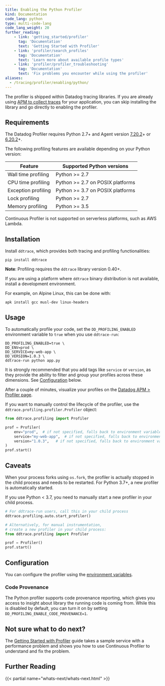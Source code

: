 ```yaml
---
title: Enabling the Python Profiler
kind: Documentation
code_lang: python
type: multi-code-lang
code_lang_weight: 20
further_reading:
    - link: 'getting_started/profiler'
      tag: 'Documentation'
      text: 'Getting Started with Profiler'
    - link: 'profiler/search_profiles'
      tag: 'Documentation'
      text: 'Learn more about available profile types'
    - link: 'profiler/profiler_troubleshooting'
      tag: 'Documentation'
      text: 'Fix problems you encounter while using the profiler'
aliases:
  - /tracing/profiler/enabling/python/
---
```


The profiler is shipped within Datadog tracing libraries. If you are already using [APM to collect traces][1] for your application, you can skip installing the library and go directly to enabling the profiler.

## Requirements

The Datadog Profiler requires Python 2.7+ and Agent version [7.20.2][2]+ or
[6.20.2][3]+.

The following profiling features are available depending on your Python version:

|      Feature         | Supported Python versions          |
|----------------------|------------------------------------|
| Wall time profiling  | Python >= 2.7                      |
| CPU time profiling   | Python >= 2.7 on POSIX platforms   |
| Exception profiling  | Python >= 3.7 on POSIX platforms   |
| Lock profiling       | Python >= 2.7                      |
| Memory profiling     | Python >= 3.5                      |

Continuous Profiler is not supported on serverless platforms, such as AWS Lambda.

## Installation

Install `ddtrace`, which provides both tracing and profiling functionalities:

```shell
pip install ddtrace
```

**Note**: Profiling requires the `ddtrace` library version 0.40+.

If you are using a platform where `ddtrace` binary distribution is not available, install a development environment.

For example, on Alpine Linux, this can be done with:
```shell
apk install gcc musl-dev linux-headers
```

## Usage

To automatically profile your code, set the `DD_PROFILING_ENABLED` environment variable to `true` when you use `ddtrace-run`:

    DD_PROFILING_ENABLED=true \
    DD_ENV=prod \
    DD_SERVICE=my-web-app \
    DD_VERSION=1.0.3 \
    ddtrace-run python app.py

It is strongly recommended that you add tags like `service` or `version`, as they provide the ability to filter and group your profiles across these dimensions. See [Configuration](#configuration) below.

After a couple of minutes, visualize your profiles on the [Datadog APM > Profiler page][4].

If you want to manually control the lifecycle of the profiler, use the `ddtrace.profiling.profiler.Profiler` object:

```python
from ddtrace.profiling import Profiler

prof = Profiler(
    env="prod",  # if not specified, falls back to environment variable DD_ENV
    service="my-web-app",  # if not specified, falls back to environment variable DD_SERVICE
    version="1.0.3",   # if not specified, falls back to environment variable DD_VERSION
)
prof.start()
```

## Caveats

When your process forks using `os.fork`, the profiler is actually stopped in
the child process and needs to be restarted. For Python 3.7+, a new profiler is
automatically started.

If you use Python < 3.7, you need to manually start a new profiler in your
child process.

```python
# For ddtrace-run users, call this in your child process
ddtrace.profiling.auto.start_profiler()

# Alternatively, for manual instrumentation,
# create a new profiler in your child process:
from ddtrace.profiling import Profiler

prof = Profiler()
prof.start()
```

## Configuration

You can configure the profiler using the [environment variables][5].

### Code Provenance

The Python profiler supports code provenance reporting, which gives you access
to insight about library the running code is coming from. While this is
disabled by default, you can turn it on by setting
`DD_PROFILING_ENABLE_CODE_PROVENANCE=1`.

## Not sure what to do next?

The [Getting Started with Profiler][6] guide takes a sample service with a performance problem and shows you how to use Continuous Profiler to understand and fix the problem.

## Further Reading

{{< partial name="whats-next/whats-next.html" >}}

[1]: /tracing/trace_collection/
[2]: https://app.datadoghq.com/account/settings#agent/overview
[3]: https://app.datadoghq.com/account/settings?agent_version=6#agent
[4]: https://app.datadoghq.com/profiling
[5]: https://ddtrace.readthedocs.io/en/stable/configuration.html#configuration
[6]: /getting_started/profiler/
